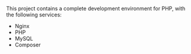 This project contains a complete development environment for PHP, with the
following services:

- Nginx
- PHP
- MySQL
- Composer